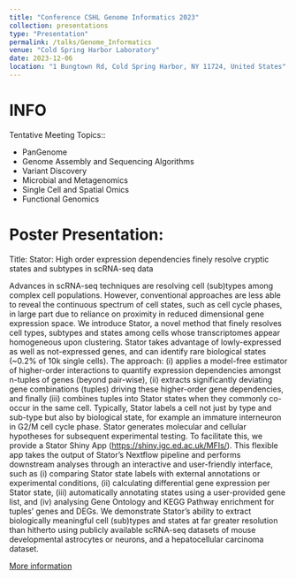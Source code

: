 ```yaml
---
title: "Conference CSHL Genome Informatics 2023"
collection: presentations
type: "Presentation"
permalink: /talks/Genome_Informatics
venue: "Cold Spring Harbor Laboratory"
date: 2023-12-06
location: "1 Bungtown Rd, Cold Spring Harbor, NY 11724, United States"
---
```


INFO
======

Tentative Meeting Topics::

- PanGenome
- Genome Assembly and Sequencing Algorithms
- Variant Discovery
- Microbial and Metagenomics
- Single Cell and Spatial Omics
- Functional Genomics


Poster Presentation: 
======
Title: Stator: High order expression dependencies finely resolve cryptic states and subtypes in scRNA-seq data 

Advances in scRNA-seq techniques are resolving cell (sub)types among complex cell populations. However, conventional approaches are less able to reveal the continuous spectrum of cell states, such as cell cycle phases, in large part due to reliance on proximity in reduced dimensional gene expression space. We introduce Stator, a novel method that finely resolves cell types, subtypes and states among cells whose transcriptomes appear homogeneous upon clustering.  Stator takes advantage of lowly-expressed as well as not-expressed genes, and can identify rare biological states (~0.2% of 10k single cells). The approach: (i) applies a model-free estimator of higher-order interactions to quantify expression dependencies amongst n-tuples of genes (beyond pair-wise), (ii) extracts significantly deviating gene combinations (tuples) driving these higher-order gene dependencies, and finally (iii) combines tuples into Stator states when they commonly co-occur in the same cell. Typically, Stator labels a cell not just by type and sub-type but also by biological state, for example an immature interneuron in G2/M cell cycle phase. Stator generates molecular and cellular hypotheses for subsequent experimental testing. To facilitate this, we provide a Stator Shiny App (https://shiny.igc.ed.ac.uk/MFIs/). This flexible app takes the output of Stator’s Nextflow pipeline and performs downstream analyses through an interactive and user-friendly interface, such as (i) comparing Stator state labels with external annotations or experimental conditions, (ii) calculating differential gene expression per Stator state, (iii) automatically annotating states using a user-provided gene list, and (iv) analysing Gene Ontology and KEGG Pathway enrichment for tuples’ genes and DEGs. We demonstrate Stator’s ability to extract biologically meaningful cell (sub)types and states at far greater resolution than hitherto using publicly available scRNA-seq datasets of mouse developmental astrocytes or neurons, and a hepatocellular carcinoma dataset.  

[More information](/images/CSHL_GI_2023.pdf)


